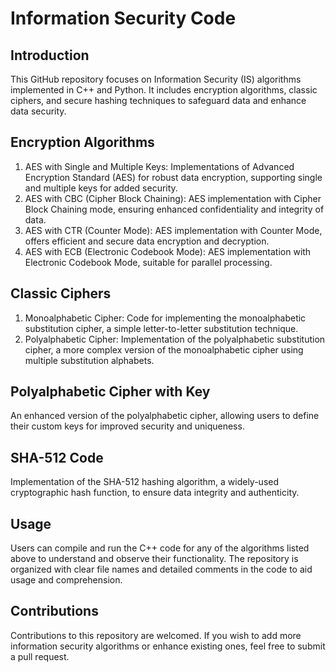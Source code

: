 # Information Security Code 

## Introduction
This GitHub repository focuses on Information Security (IS) algorithms implemented in C++ and Python. It includes encryption algorithms, classic ciphers, and secure hashing techniques to safeguard data and enhance data security.

## Encryption Algorithms
1. AES with Single and Multiple Keys: Implementations of Advanced Encryption Standard (AES) for robust data encryption, supporting single and multiple keys for added security.
2. AES with CBC (Cipher Block Chaining): AES implementation with Cipher Block Chaining mode, ensuring enhanced confidentiality and integrity of data.
3. AES with CTR (Counter Mode): AES implementation with Counter Mode, offers efficient and secure data encryption and decryption.
4. AES with ECB (Electronic Codebook Mode): AES implementation with Electronic Codebook Mode, suitable for parallel processing.

## Classic Ciphers
1. Monoalphabetic Cipher: Code for implementing the monoalphabetic substitution cipher, a simple letter-to-letter substitution technique.
2. Polyalphabetic Cipher: Implementation of the polyalphabetic substitution cipher, a more complex version of the monoalphabetic cipher using multiple substitution alphabets.

## Polyalphabetic Cipher with Key
An enhanced version of the polyalphabetic cipher, allowing users to define their custom keys for improved security and uniqueness.

## SHA-512 Code
Implementation of the SHA-512 hashing algorithm, a widely-used cryptographic hash function, to ensure data integrity and authenticity.

## Usage
Users can compile and run the C++ code for any of the algorithms listed above to understand and observe their functionality. The repository is organized with clear file names and detailed comments in the code to aid usage and comprehension.

## Contributions
Contributions to this repository are welcomed. If you wish to add more information security algorithms or enhance existing ones, feel free to submit a pull request.
